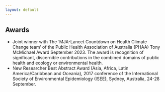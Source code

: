 ```yaml
---
layout: default
---
```


## Awards


- Joint winner with The ‘MJA-Lancet Countdown on Health Climate Change team’ of the Public Health Association of Australia (PHAA) Tony McMichael Award September 2023. The award is recognition of significant, discernible contributions in the combined domains of public health and ecology or environmental health.
- New Researcher Best Abstract Award (Asia, Africa, Latin America/Caribbean and Oceania), 2017 conference of the International Society of Environmental Epidemiology (ISEE), Sydney, Australia, 24-28 September. 

